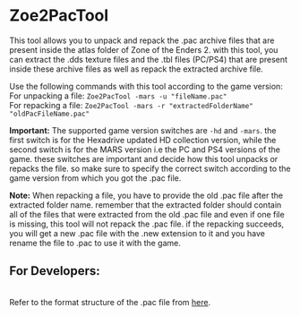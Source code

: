 # Zoe2PacTool

This tool allows you to unpack and repack the .pac archive files that are present inside the atlas folder of Zone of the Enders 2. 
with this tool, you can extract the .dds texture files and the .tbl files (PC/PS4) that are present inside these archive files as well as repack the extracted
archive file. 

Use the following commands with this tool according to the game version: 
<br>For unpacking a file: ```Zoe2PacTool -mars -u "fileName.pac"```
<br>For repacking a file: ```Zoe2PacTool -mars -r "extractedFolderName" "oldPacFileName.pac"```
<br>

**Important:** The supported game version switches are ```-hd``` and ```-mars```. the first switch is for the Hexadrive updated HD collection version, while the second switch is for the MARS version i.e the PC and PS4 versions of the game. these switches are important and decide how this tool unpacks or repacks the 
file. so make sure to specify the correct switch according to the game version from which you got the .pac file.

**Note:** When repacking a file, you have to provide the old .pac file after the extracted folder name. remember that the extracted folder should contain all of the files that were extracted from the old .pac file and even if one file is missing, this tool will not repack the .pac file. if the repacking succeeds, you will get a new .pac file with the .new extension to it and you have rename the file to .pac to use it with the game.

## For Developers:
<br>Refer to the format structure of the .pac file from [here](FormatStruct.md).
